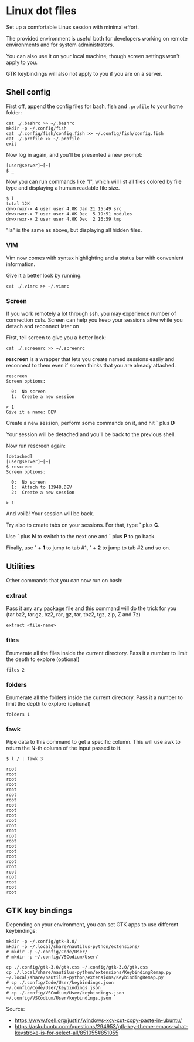 # Linux dot files
Set up a comfortable Linux session with minimal effort.

The provided environment is useful both for developers working on remote environments and for system administrators. 

You can also use it on your local machine, though screen settings won't apply to you.

GTK keybindings will also not apply to you if you are on a server.

## Shell config
First off, append the config files for bash, fish and `.profile` to your home folder:

	cat ./.bashrc >> ~/.bashrc	
	mkdir -p ~/.config/fish
	cat ./.config/fish/config.fish >> ~/.config/fish/config.fish	
	cat ./.profile >> ~/.profile
	exit

Now log in again, and you'll be presented a new prompt:

	[user@server]─[~]
	$ _

Now you can run commands like "l", which will list all files colored by file type and displaying a human readable file size.

	$ l
	total 12K
	drwxrwxr-x 4 user user 4.0K Jan 21 15:49 src
	drwxrwxr-x 7 user user 4.0K Dec  5 19:51 modules
	drwxrwxr-x 2 user user 4.0K Dec  2 16:59 tmp

"la" is the same as above, but displaying all hidden files. 

### VIM
Vim now comes with syntax highlighting and a status bar with convenient information. 

Give it a better look by running:

	cat ./.vimrc >> ~/.vimrc

### Screen
If you work remotely a lot through ssh, you may experience number of connection cuts. Screen can help you keep your sessions alive while you detach and reconnect later on

First, tell screen to give you a better look:

	cat ./.screenrc >> ~/.screenrc

**rescreen** is a wrapper that lets you create named sessions easily and reconnect to them even if screen thinks that you are already attached. 

	rescreen
	Screen options:
	
	  0:  No screen
	  1:  Create a new session
	
	> 1
	Give it a name: DEV

Create a new session, perform some commands on it, and hit **\`** plus **D** 

Your session will be detached and you'll be back to the previous shell. 

Now run rescreen again:

	[detached]
	[user@server]─[~]
	$ rescreen
	Screen options:
	
	  0:  No screen
	  1:  Attach to 13948.DEV
	  2:  Create a new session
	
	> 1

And voilà! Your session will be back. 

Try also to create tabs on your sessions. For that, type **\`** plus **C**.

Use **\`** plus **N** to switch to the next one and **\`** plus **P** to go back.

Finally, use **\`** + **1** to jump to tab #1,  **\`** + **2** to jump to tab #2 and so on.

## Utilities
Other commands that you can now run on bash:
### extract
Pass it any any package file and this command will do the trick for you (tar.bz2, tar.gz, bz2, rar, gz, tar, tbz2, tgz, zip, Z and 7z)

	extract <file-name>

### files
Enumerate all the files inside the current directory. Pass it a number to limit the depth to explore (optional)

	files 2


### folders
Enumerate all the folders inside the current directory. Pass it a number to limit the depth to explore (optional)

	folders 1
	
### fawk
Pipe data to this command to get a specific column. This will use awk to return the N-th column of the input passed to it.

	$ l / | fawk 3
	
	root
	root
	root
	root
	root
	root
	root
	root
	root
	root
	root
	root
	root
	root
	root
	root
	root
	root
	root
	root
	root
	root
	root
	root
	root

## GTK key bindings

Depending on your environment, you can set GTK apps to use different keybindings:

```
mkdir -p ~/.config/gtk-3.0/
mkdir -p ~/.local/share/nautilus-python/extensions/
# mkdir -p ~/.config/Code/User/
# mkdir -p ~/.config/VSCodium/User/

cp ./.config/gtk-3.0/gtk.css ~/.config/gtk-3.0/gtk.css
cp ./.local/share/nautilus-python/extensions/KeybindingRemap.py ~/.local/share/nautilus-python/extensions/KeybindingRemap.py
# cp ./.config/Code/User/keybindings.json ~/.config/Code/User/keybindings.json
# cp ./.config/VSCodium/User/keybindings.json ~/.config/VSCodium/User/keybindings.json
```

Source: 
- https://www.foell.org/justin/windows-xcv-cut-copy-paste-in-ubuntu/
- https://askubuntu.com/questions/294953/gtk-key-theme-emacs-what-keystroke-is-for-select-all/851055#851055

